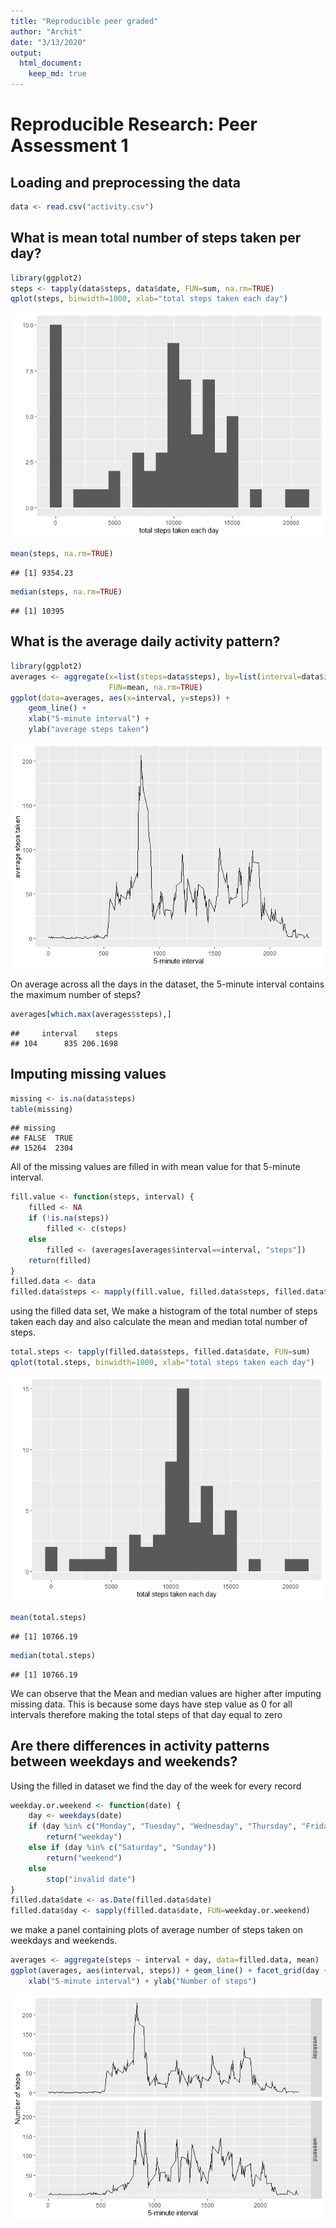 ```yaml
---
title: "Reproducible peer graded"
author: "Archit"
date: "3/13/2020"
output: 
  html_document:
    keep_md: true
---
```


# Reproducible Research: Peer Assessment 1

## Loading and preprocessing the data

```r
data <- read.csv("activity.csv")
```

## What is mean total number of steps taken per day?

```r
library(ggplot2)
steps <- tapply(data$steps, data$date, FUN=sum, na.rm=TRUE)
qplot(steps, binwidth=1000, xlab="total steps taken each day")
```

![](PA1_template_files/figure-html/unnamed-chunk-1-1.png)<!-- -->

```r
mean(steps, na.rm=TRUE)
```

```
## [1] 9354.23
```

```r
median(steps, na.rm=TRUE)
```

```
## [1] 10395
```

## What is the average daily activity pattern?

```r
library(ggplot2)
averages <- aggregate(x=list(steps=data$steps), by=list(interval=data$interval),
                      FUN=mean, na.rm=TRUE)
ggplot(data=averages, aes(x=interval, y=steps)) +
    geom_line() +
    xlab("5-minute interval") +
    ylab("average steps taken")
```

![](PA1_template_files/figure-html/unnamed-chunk-2-1.png)<!-- -->

On average across all the days in the dataset, the 5-minute interval contains
the maximum number of steps?

```r
averages[which.max(averages$steps),]
```

```
##     interval    steps
## 104      835 206.1698
```

## Imputing missing values

```r
missing <- is.na(data$steps)
table(missing)
```

```
## missing
## FALSE  TRUE 
## 15264  2304
```

All of the missing values are filled in with mean value for that 5-minute
interval.


```r
fill.value <- function(steps, interval) {
    filled <- NA
    if (!is.na(steps))
        filled <- c(steps)
    else
        filled <- (averages[averages$interval==interval, "steps"])
    return(filled)
}
filled.data <- data
filled.data$steps <- mapply(fill.value, filled.data$steps, filled.data$interval)
```
using the filled data set, We  make a histogram of the total number of steps taken each day and also calculate the mean and median total number of steps.


```r
total.steps <- tapply(filled.data$steps, filled.data$date, FUN=sum)
qplot(total.steps, binwidth=1000, xlab="total steps taken each day")
```

![](PA1_template_files/figure-html/unnamed-chunk-5-1.png)<!-- -->

```r
mean(total.steps)
```

```
## [1] 10766.19
```

```r
median(total.steps)
```

```
## [1] 10766.19
```
We can observe that the Mean and median values are higher after imputing missing data.
This is because some days have step value as 0 for all intervals therefore making the total steps of that day equal to zero
## Are there differences in activity patterns between weekdays and weekends?
Using the filled in dataset we find the day of the week for every record 


```r
weekday.or.weekend <- function(date) {
    day <- weekdays(date)
    if (day %in% c("Monday", "Tuesday", "Wednesday", "Thursday", "Friday"))
        return("weekday")
    else if (day %in% c("Saturday", "Sunday"))
        return("weekend")
    else
        stop("invalid date")
}
filled.data$date <- as.Date(filled.data$date)
filled.data$day <- sapply(filled.data$date, FUN=weekday.or.weekend)
```

we make a panel containing plots of average number of steps taken
on weekdays and weekends.

```r
averages <- aggregate(steps ~ interval + day, data=filled.data, mean)
ggplot(averages, aes(interval, steps)) + geom_line() + facet_grid(day ~ .) +
    xlab("5-minute interval") + ylab("Number of steps")
```

![](PA1_template_files/figure-html/unnamed-chunk-7-1.png)<!-- -->

